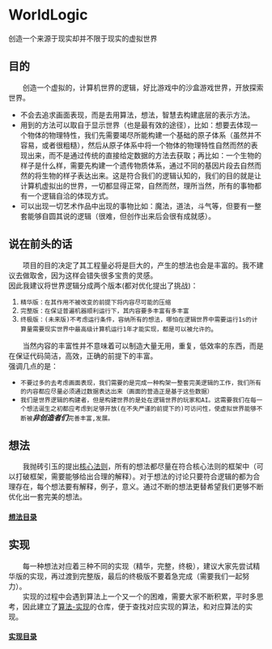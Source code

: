 # WorldLogic
创造一个来源于现实却并不限于现实的虚拟世界

## 目的
&emsp;&emsp;创造一个虚拟的，计算机世界的逻辑，好比游戏中的沙盒游戏世界，开放探索世界。  
- 不会去追求画面表现，而是去用算法，想法，智慧去构建底层的表示方法。  
- 用到的方法可以取自于显示世界（也是最有效的途径），比如：想要去体现一个物体的物理特性，我们先需要竭尽所能构建一个基础的原子体系（虽然并不容易，或者很粗糙），然后从原子体系中将一个物体的物理特性自然而然的表现出来，而不是通过传统的直接给定数据的方法去获取；再比如：一个生物的样子是什么样，需要先构建一个遗传物质体系，通过不同的基因片段去自然而然的将生物的样子表达出来。这是符合我们的逻辑认知的，我们的目的就是让计算机虚拟出的世界，一切都显得正常，自然而然，理所当然，所有的事物都有一个逻辑自洽的体现方式。  
- 可以出现一切艺术作品中出现的事物比如：魔法，道法，斗气等，但要有一整套能够自圆其说的逻辑（很难，但创作出来后会很有成就感）。

## 说在前头的话
&emsp;&emsp;项目的目的决定了其工程量必将是巨大的，产生的想法也会是丰富的。我不建议去做取舍，因为这样会错失很多宝贵的灵感。  
因此我建议将世界逻辑分成两个版本(都对优化提出了挑战)：  
1.  `精华版：在其作用不被改变的前提下将内容尽可能的压缩  `   
2.  `完整版：在保证普遍机器顺利运行下，其内容要多丰富有多丰富  `  
3.  `终极版：(未来版)不考虑运行条件，容纳所有的想法，哪怕在逻辑世界中需要运行1s的计算量需要现实世界中最高级计算机运行1年才能实现，都是可以被允许的`。  

&emsp;&emsp;当然内容的丰富性并不意味着可以制造大量无用，重复，低效率的东西，而是在保证代码简洁，高效，正确的前提下的丰富。  
强调几点的是：  
- `不要过多的去考虑画面表现，我们需要的是完成一种构架一整套完美逻辑的工作，我们所有的内容都应尽量必须通过数据表达出来（画面的营造正是基于这些数据）`
- `我们是世界逻辑的构建者，但是构建世界的是处在逻辑世界的玩家和AI。这需要我们在每一个想法诞生之初都应考虑到足够开放(在不失严谨的前提下的)可访问性，使虚拟世界能够不断被`***非创造者们***`完善丰富,发展。`

## 想法
&emsp;&emsp;我抛砖引玉的提出[核心法则]()，所有的想法都尽量在符合核心法则的框架中（可以打破框架，需要能够给出合理的解释）。对于想法的讨论只要符合逻辑的都为合理存在，每个想法要有解释，例子，意义。通过不断的想法更替希望我们更够不断优化出一套完美的想法。  
#### [想法目录]()

## 实现
&emsp;&emsp;每一种想法对应着三种不同的实现（精华，完整，终极），建议大家先尝试精华版的实现，再过渡到完整版，最后的终极版不要着急完成（需要我们一起努力）。  
&emsp;&emsp;实现的过程中会遇到算法上一个又一个的困难，需要大家不断积累，平时多思考，因此建立了[算法-实现](https://github.com/CloudSmokeMemory/WorldLogic/blob/main/realize/algorithm_realize/algorithm_realizeIndex.md)的仓库，便于查找对应实现的算法，和对应算法的实现。  
#### [实现目录](https://github.com/CloudSmokeMemory/WorldLogic/blob/main/realize/realizeIndex.md)
